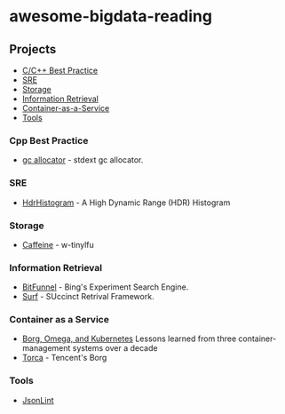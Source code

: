 # awesome-bigdata-reading

## Projects
- [C/C++ Best Practice](#cpp-best-practice)
- [SRE](#sre)
- [Storage](#storage)
- [Information Retrieval](#information-retrieval)
- [Container-as-a-Service](#container-as-a-service)
- [Tools](#tools)

### Cpp Best Practice
* [gc allocator](http://cplusplus.wikidot.com/cn:memory-management-innovation) - stdext gc allocator.

### SRE
* [HdrHistogram](https://github.com/HdrHistogram/HdrHistogram) - A High Dynamic Range (HDR) Histogram

### Storage
* [Caffeine](https://github.com/ben-manes/caffeine) - w-tinylfu

### Information Retrieval
* [BitFunnel](https://github.com/BitFunnel) - Bing's Experiment Search Engine.
* [Surf](https://github.com/simongog/surf) - SUccinct Retrival Framework.

### Container as a Service
* [Borg, Omega, and Kubernetes](http://queue.acm.org/detail.cfm?id=2898444) Lessons learned from three container-management systems over a decade
* [Torca](http://djt.qq.com/article/view/329) - Tencent's Borg


### Tools
* [JsonLint](https://jsonlint.com)
